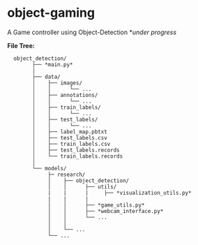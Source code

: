 # object-gaming
A Game controller using Object-Detection **under progress*

**File Tree:**     

      object_detection/
            ├── *main.py*
            |
            ├── data/
            │    ├── images/
            │    │      └── ...
            │    ├── annotations/
            │    │      └── ...
            │    ├── train_labels/
            │    │      └── ...
            │    ├── test_labels/
            │    │      └── ...
            │    ├── label_map.pbtxt
            │    ├── test_labels.csv
            │    ├── train_labels.csv
            │    ├── test_labels.records
            │    └── train_labels.records
            │
            └── models/           
                 ├─ research/   
                 │    ├── object_detection/
                 │    │      ├── utils/
                 |    |      |     ├── *visualization_utils.py*
                 |    |      |                              
                 │    │      ├── *game_utils.py*
                 │    │      ├── *webcam_interface.py*
                 │    │      └── ...
                 │    │                       
                 │    └── ...
                 └── ...
